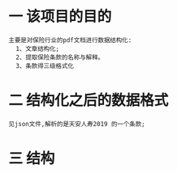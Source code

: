 
# 一 该项目的目的
    主要是对保险行业的pdf文档进行数据结构化:
      1、文章结构化;
      2、提取保险条款的名称与解释。
	  3、条款得三级格式化
   
   
# 二 结构化之后的数据格式
    见json文件,解析的是天安人寿2019 的一个条款;
    
# 三 结构
   